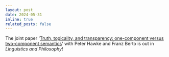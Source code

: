 ```yaml
---
layout: post
date: 2024-05-31 
inline: true
related_posts: false
---
```


The joint paper '[Truth, topicality, and transparency: one-component versus two-component semantics](https://link.springer.com/article/10.1007/s10988-023-09408-y)' with Peter Hawke and Franz Berto is out in _Linguistics and Philosophy_!
